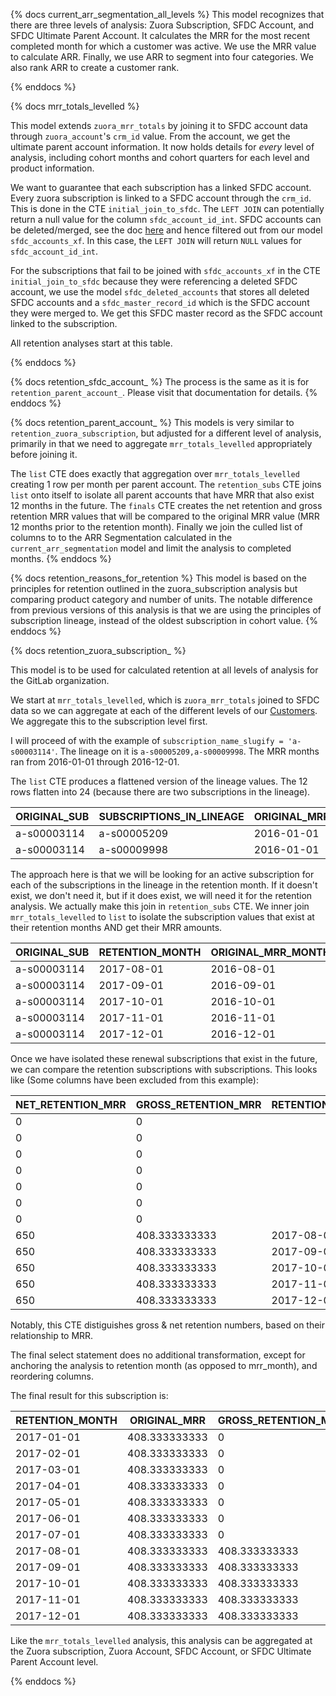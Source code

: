 {% docs current_arr_segmentation_all_levels %}
This model recognizes that there are three levels of analysis: Zuora Subscription, SFDC Account, and SFDC Ultimate Parent Account. It calculates the MRR for the most recent completed month for which a customer was active. We use the MRR value to calculate ARR. Finally, we use ARR to segment into four categories. We also rank ARR to create a customer rank.

{% enddocs %}

{% docs mrr_totals_levelled %}

This model extends `zuora_mrr_totals` by joining it to SFDC account data through `zuora_account`'s `crm_id` value.  From the account, we get the ultimate parent account information. It now holds details for _every_ level of analysis, including cohort months and cohort quarters for each level and product information.

We want to guarantee that each subscription has a linked SFDC account. Every zuora subscription is linked to a SFDC account through the `crm_id`. This is done in the CTE `initial_join_to_sfdc`. The `LEFT JOIN` can potentially return a null value for the column `sfdc_account_id_int`. SFDC accounts can be deleted/merged, see the doc [here](https://help.salesforce.com/articleView?id=000320023&language=en_US&type=1&mode=1) and hence filtered out from our model `sfdc_accounts_xf`. In this case, the `LEFT JOIN` will return `NULL` values for `sfdc_account_id_int`.  

For the subscriptions that fail to be joined with `sfdc_accounts_xf` in the CTE `initial_join_to_sfdc` because they were referencing a deleted SFDC account, we use the model `sfdc_deleted_accounts` that stores all deleted SFDC accounts and a `sfdc_master_record_id` which is the SFDC account they were merged to. We get this SFDC master record as the SFDC account linked to the subscription.

All retention analyses start at this table.

{% enddocs %}

{% docs retention_sfdc_account_ %}
The process is the same as it is for `retention_parent_account_`. Please visit that documentation for details.
{% enddocs %}

{% docs retention_parent_account_ %}
This models is very similar to `retention_zuora_subscription`, but adjusted for a different level of analysis, primarily in that we need to aggregate `mrr_totals_levelled` appropriately before joining it.

The `list` CTE does exactly that aggregation over `mrr_totals_levelled` creating 1 row per month per parent account. The `retention_subs` CTE joins `list` onto itself to isolate all parent accounts that have MRR that also exist 12 months in the future. The `finals` CTE creates the net retention and gross retention MRR values that will be compared to the original MRR value (MRR 12 months prior to the retention month). Finally we join the culled list of columns to to the ARR Segmentation calculated in the `current_arr_segmentation` model and limit the analysis to completed months.
{% enddocs %}

{% docs retention_reasons_for_retention %}
This model is based on the principles for retention outlined in the zuora_subscription analysis but comparing product category and number of units. The notable difference from previous versions of this analysis is that we are using the principles of subscription lineage, instead of the oldest subscription in cohort value.
{% enddocs %}

{% docs retention_zuora_subscription_ %}

This model is to be used for calculated retention at all levels of analysis for the GitLab organization.

We start at `mrr_totals_levelled`, which is `zuora_mrr_totals` joined to SFDC data so we can aggregate at each of the different levels of our [Customers](https://about.gitlab.com/handbook/finance/operating-metrics/#customers). We aggregate this to the subscription level first.

I will proceed of with the example of `subscription_name_slugify = 'a-s00003114'`. The lineage on it is `a-s00005209,a-s00009998`. The MRR months ran from  2016-01-01 through 2016-12-01.

The `list` CTE produces a flattened version of the lineage values. The 12 rows flatten into 24 (because there are two subscriptions in the lineage).

|ORIGINAL_SUB|SUBSCRIPTIONS_IN_LINEAGE|ORIGINAL_MRR_MONTH|RETENTION_MONTH|
|------|------|------|------|
|a-s00003114|a-s00005209|2016-01-01|2017-01-01|
|a-s00003114|a-s00009998|2016-01-01|2017-01-01|

The approach here is that we will be looking for an active subscription for each of the subscriptions in the lineage in the retention month. If it doesn't exist, we don't need it, but if it does exist, we will need it for the retention analysis. We actually make this join in `retention_subs` CTE. We inner join `mrr_totals_levelled` to `list` to isolate the subscription values that exist at their retention months AND get their MRR amounts.

|ORIGINAL_SUB|RETENTION_MONTH|ORIGINAL_MRR_MONTH|RETENTION_MRR|
|------|------|------|------|
|a-s00003114|2017-08-01|2016-08-01|650|
|a-s00003114|2017-09-01|2016-09-01|650|
|a-s00003114|2017-10-01|2016-10-01|650|
|a-s00003114|2017-11-01|2016-11-01|650|
|a-s00003114|2017-12-01|2016-12-01|650|

Once we have isolated these renewal subscriptions that exist in the future, we can compare the retention subscriptions with subscriptions. This looks like (Some columns have been excluded from this example):

|NET_RETENTION_MRR|GROSS_RETENTION_MRR|RETENTION_MONTH|MRR_MONTH|
|------|------|------|------|
|0|0||2016-01-01|408.333333333|
|0|0||2016-02-01|408.333333333|
|0|0||2016-03-01|408.333333333|
|0|0||2016-04-01|408.333333333|
|0|0||2016-05-01|408.333333333|
|0|0||2016-06-01|408.333333333|
|0|0||2016-07-01|408.333333333|
|650|408.333333333|2017-08-01|2016-08-01|408.333333333|
|650|408.333333333|2017-09-01|2016-09-01|408.333333333|
|650|408.333333333|2017-10-01|2016-10-01|408.333333333|
|650|408.333333333|2017-11-01|2016-11-01|408.333333333|
|650|408.333333333|2017-12-01|2016-12-01|408.333333333|


Notably, this CTE distiguishes gross & net retention numbers, based on their relationship to MRR.

The final select statement does no additional transformation, except for anchoring the analysis to retention month (as opposed to mrr_month), and reordering columns.

The final result for this subscription is:

|RETENTION_MONTH|ORIGINAL_MRR|GROSS_RETENTION_MRR|NET_RETENTION_MRR|
|------|------|------|------|
|2017-01-01|408.333333333|0|0|
|2017-02-01|408.333333333|0|0|
|2017-03-01|408.333333333|0|0|
|2017-04-01|408.333333333|0|0|
|2017-05-01|408.333333333|0|0|
|2017-06-01|408.333333333|0|0|
|2017-07-01|408.333333333|0|0|
|2017-08-01|408.333333333|408.333333333|650|
|2017-09-01|408.333333333|408.333333333|650|
|2017-10-01|408.333333333|408.333333333|650|
|2017-11-01|408.333333333|408.333333333|650|
|2017-12-01|408.333333333|408.333333333|650|

Like the `mrr_totals_levelled` analysis, this analysis can be aggregated at the Zuora subscription, Zuora Account, SFDC Account, or SFDC Ultimate Parent Account level.

{% enddocs %}
